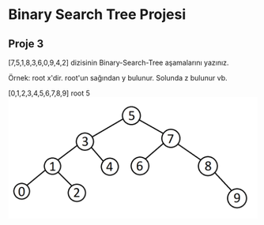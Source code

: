 # Binary Search Tree Projesi

## Proje 3

[7,5,1,8,3,6,0,9,4,2] dizisinin Binary-Search-Tree aşamalarını yazınız.

Örnek: root x'dir. root'un sağından y bulunur. Solunda z bulunur vb.

[0,1,2,3,4,5,6,7,8,9]
root 5
![Binary Search Tree](binary-search-tree.png)


